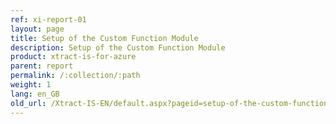 ```yaml
---
ref: xi-report-01
layout: page
title: Setup of the Custom Function Module
description: Setup of the Custom Function Module
product: xtract-is-for-azure
parent: report
permalink: /:collection/:path
weight: 1
lang: en_GB
old_url: /Xtract-IS-EN/default.aspx?pageid=setup-of-the-custom-function-module
---
```

